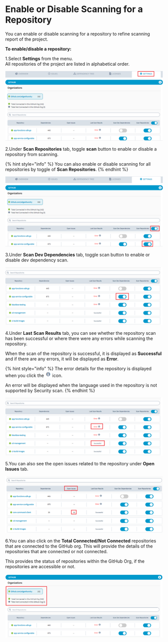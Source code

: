 # Enable or Disable Scanning for a Repository

You can enable or disable scanning for a repository to refine scanning report of the project.

**To enable/disable a repository:**

1.Select **Settings** from the menu.  
All repositories of the project are listed in alphabetical order. 

![Settings](../.gitbook/assets/new_set.png)

2.Under **Scan Repositories** tab, toggle **scan** button to enable or disable a repository from scanning. 

{% hint style="info" %}
You can also enable or disable scanning for all repositories by toggle of **Scan Repositories**. 
{% endhint %}

![Scan Repositories](../.gitbook/assets/new_scan.png)

3.Under **Scan Dev Dependencies** tab, toggle scan button to enable or disable dev dependency scan.

![Scan Dev Dependencies](../.gitbook/assets/dev_scan.png)

 4.Under **Last** **Scan Results** tab, you can see whether the repository scan has been successful or where there were any errors while scanning the repository.

When the scan of the repository is successful, it is displayed as **Successful** and if there are any errors, it will be displayed as **Error**.

{% hint style="info" %}
The error details for the repository is displayed when you click the ![](../.gitbook/assets/error.png) icon. 

An error will be displayed when the language used in the repository is not supported by Security scan.
{% endhint %}

![Last Scan Results](../.gitbook/assets/last_scan.png)

5.You can also see the open issues related to the repository under **Open Issues** tab.

![Open Issues](../.gitbook/assets/oi1.png)

6.You can also click on the **Total Connected/Not Connected** repositories that are connected to the GitHub org.  This will provide the details of the repositories that are connected or not connected.  

This provides the status of repositories within the GitHub Org, if the repositories are accessible or not.

![GitHub List](../.gitbook/assets/github_repo.png)







